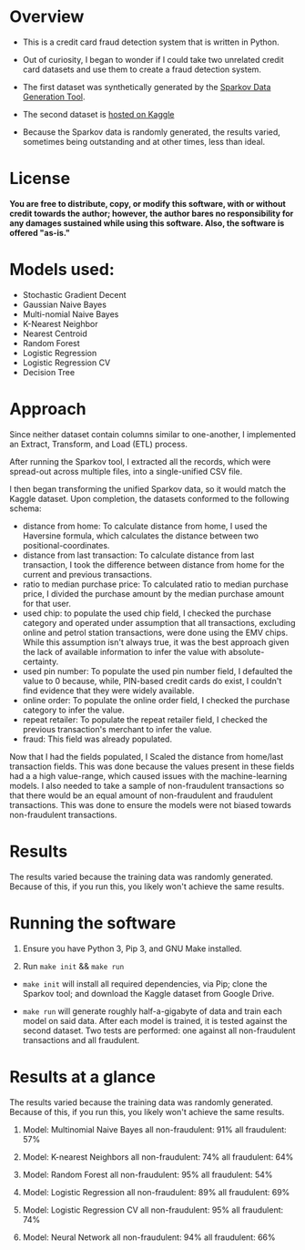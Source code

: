 # Overview  

- This is a credit card fraud detection system that is written in Python.

- Out of curiosity, I began to wonder if I could take two unrelated credit card datasets and use them to create a fraud detection system.
- The first dataset was synthetically generated by the [Sparkov Data Generation Tool](https://github.com/namebrandon/Sparkov_Data_Generation.git).

- The second dataset is [hosted on Kaggle](https://www.kaggle.com/datasets/dhanushnarayananr/credit-card-fraud) 

- Because the Sparkov data is randomly generated, the results varied, sometimes being outstanding and at other times, less than ideal. 

# License

**You are free to distribute, copy, or modify this software, with or without credit towards the author; however, the author bares no responsibility for any damages sustained while using this software. Also, the software is offered "as-is."**

# Models used:
- Stochastic Gradient Decent
- Gaussian Naive Bayes
- Multi-nomial Naive Bayes
- K-Nearest Neighbor
- Nearest Centroid
- Random Forest
- Logistic Regression
- Logistic Regression CV
- Decision Tree

# Approach 

Since neither dataset contain columns similar to one-another, I implemented an Extract, Transform, and Load (ETL) process.

After running the Sparkov tool, I extracted all the records, which were spread-out across multiple files, into a single-unified CSV file.

I then began transforming the unified Sparkov data, so it would match the Kaggle dataset. Upon completion, the datasets conformed to the following schema:
   - distance from home:
      To calculate distance from home, I used the Haversine formula, which calculates the distance between two positional-coordinates.
   - distance from last transaction:
      To calculate distance from last transaction, I took the difference between distance from home for the current and previous transactions.
   - ratio to median purchase price:
      To calculated ratio to median purchase price, I divided the purchase amount by the median purchase amount for that user. 
   - used chip:
      to populate the used chip field, I checked the purchase category and operated under assumption that all transactions, excluding online and petrol station transactions, were done using the EMV chips. While this assumption isn't always true, it was the best approach given the lack of available information to infer the value with absolute-certainty. 
   - used pin number:
      To populate the used pin number field, I defaulted the value to 0 because, while, PIN-based credit cards do exist, I couldn't find evidence that they were widely available. 
   - online order:
      To populate the online order field, I checked the purchase category to infer the value.
   - repeat retailer:
      To populate the repeat retailer field, I checked the previous transaction's merchant to infer the value.
   - fraud:
      This field was already populated.

Now that I had the fields populated, I Scaled the distance from home/last transaction fields. This was done because the values present in these fields had a a high value-range, which caused issues with the machine-learning models. I also needed to take a sample of non-fraudulent transactions so that there would be an equal amount of non-fraudulent and fraudulent transactions. This was done to ensure the models were not biased towards non-fraudulent transactions.

# Results
   The results varied because the training data was randomly generated. Because of this, if you run this, you likely won't achieve the same results.




# Running the software
1. Ensure you have Python 3, Pip 3, and GNU Make installed.

2. Run `make init` && `make run`

- `make init` will install all required dependencies, via Pip; clone the Sparkov tool; and download the Kaggle dataset from Google Drive.

- `make run` will generate roughly half-a-gigabyte of data and train each model on said data. After each model is trained, it is tested against the second dataset. Two tests are performed: one against all non-fraudulent transactions and all fraudulent.

# Results at a glance

The results varied because the training data was randomly generated. Because of this, if you run this, you likely won't achieve the same results.


1. Model: Multinomial Naive Bayes
   all non-fraudulent: 91%
   all fraudulent: 57%

2. Model: K-nearest Neighbors 
   all non-fraudulent: 74%
   all fraudulent: 64%

3. Model: Random Forest 
   all non-fraudulent: 95%
   all fraudulent: 54%

4. Model: Logistic Regression 
   all non-fraudulent: 89%
   all fraudulent: 69%

5. Model: Logistic Regression CV 
   all non-fraudulent: 95%
   all fraudulent: 74%

6. Model: Neural Network
   all non-fraudulent: 94%
   all fraudulent: 66%